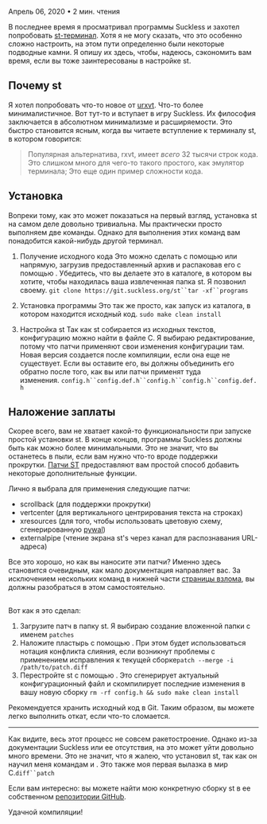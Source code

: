 Апрель 06, 2020 • 2 мин. чтения

В последнее время я просматривал программы Suckless и захотел попробовать [st-терминал](https://st.suckless.org/). Хотя я не могу сказать, что это особенно сложно настроить, на этом пути определенно были некоторые подводные камни. Я опишу их здесь, чтобы, надеюсь, сэкономить вам время, если вы тоже заинтересованы в настройке st.

## Почему st

Я хотел попробовать что-то новое от [urxvt](https://wiki.archlinux.org/index.php/Rxvt-unicode). Что-то более минималистичное. Вот тут-то и вступает в игру Suckless. Их философия заключается в абсолютном минимализме и расширяемости. Это быстро становится ясным, когда вы читаете вступление к терминалу st, в котором говорится:

> Популярная альтернатива, rxvt, имеет _всего_ 32 тысячи строк кода. Это слишком много для чего-то такого простого, как эмулятор терминала; Это еще один пример сложности кода.

## Установка

Вопреки тому, как это может показаться на первый взгляд, установка st на самом деле довольно тривиальна. Мы практически просто выполняем две команды. Однако для выполнения этих команд вам понадобится какой-нибудь другой терминал.

1. Получение исходного кода Это можно сделать с помощью или напрямую, загрузив предоставленный архив и распаковав его с помощью . Убедитесь, что вы делаете это в каталоге, в котором вы хотите, чтобы находилась ваша извлеченная папка st. Я позвонил своему. `git clone https://git.suckless.org/st``tar -xf``programs`
    
2. Установка программы Это так же просто, как запуск из каталога, в котором находится исходный код. `sudo make clean install`
    
3. Настройка st Так как st собирается из исходных текстов, конфигурацию можно найти в файле C. Я выбираю редактирование, потому что патчи применяют свои изменения конфигурации там. Новая версия создается после компиляции, если она еще не существует. Если вы оставите его, вы должны объединить его обратно после того, как вы или патчи применят туда изменения. `config.h``config.def.h``config.h``config.h``config.def.h`
    

## Наложение заплаты

Скорее всего, вам не хватает какой-то функциональности при запуске простой установки st. В конце концов, программы Suckless должны быть как можно более минимальными. Это не значит, что вы останетесь в пыли, если вам нужно что-то вроде поддержки прокрутки. [Патчи ST](https://st.suckless.org/patches/) предоставляют вам простой способ добавить некоторые дополнительные функции.

Лично я выбрала для применения следующие патчи:

- scrollback (для поддержки прокрутки)
- vertcenter (для вертикального центрирования текста на строках)
- xresources (для того, чтобы использовать цветовую схему, сгенерированную [pywal](https://github.com/dylanaraps/pywal))
- externalpipe (чтение экрана st's через канал для распознавания URL-адреса)

Все это хорошо, но как вы наносите эти патчи? Именно здесь становится очевидным, как мало документация направляет вас. За исключением нескольких команд в нижней части [страницы взлома](https://suckless.org/hacking/), вы должны разобраться в этом самостоятельно.

## 
Вот как я это сделал:

1. Загрузите патч в папку st. Я выбираю создание вложенной папки с именем `patches`
2. Наложите пластырь с помощью . При этом будет использоваться нотация конфликта слияния, если возникнут проблемы с применением исправления к текущей сборке`patch --merge -i /path/to/patch.diff`
3. Перестройте st с помощью . Это сгенерирует актуальный конфигурационный файл и скомпилирует последние изменения в вашу новую сборку `rm -rf config.h && sudo make clean install`

Рекомендуется хранить исходный код в Git. Таким образом, вы можете легко выполнить откат, если что-то сломается.

---

Как видите, весь этот процесс не совсем ракетостроение. Однако из-за документации Suckless или ее отсутствия, на это может уйти довольно много времени. Это не значит, что я жалею, что установил st, так как он научил меня командам и . Это также моя первая вылазка в мир C.`diff``patch`

Если вам интересно: вы можете найти мою конкретную сборку st в ее собственном [репозитории GitHub](https://github.com/Martijnvos/st).

Удачной компиляции!